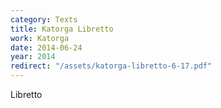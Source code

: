 ```yaml
---
category: Texts
title: Katorga Libretto
work: Katorga
date: 2014-06-24
year: 2014
redirect: "/assets/katorga-libretto-6-17.pdf"
---
```


Libretto
